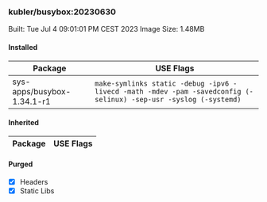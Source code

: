 ### kubler/busybox:20230630

Built: Tue Jul  4 09:01:01 PM CEST 2023
Image Size: 1.48MB

#### Installed
Package | USE Flags
--------|----------
sys-apps/busybox-1.34.1-r1 | `make-symlinks static -debug -ipv6 -livecd -math -mdev -pam -savedconfig (-selinux) -sep-usr -syslog (-systemd)`
#### Inherited
Package | USE Flags
--------|----------
#### Purged
- [x] Headers
- [x] Static Libs
